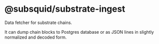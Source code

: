 # @subsquid/substrate-ingest

Data fetcher for substrate chains. 

It can dump chain blocks to Postgres database or as JSON lines in 
slightly normalized and decoded form.
